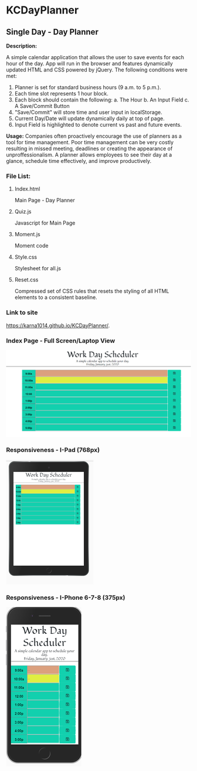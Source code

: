 # KCDayPlanner
## Single Day - Day Planner

**Description:**

A simple calendar application that allows the user to save events for each hour of the day.  App will run in the browser and features dynamically updated HTML and CSS powered by jQuery.  The following conditions were met:

1. Planner is set for standard business hours (9 a.m. to 5 p.m.).
2. Each time slot represents 1 hour block.
3. Each block should contain the following:
        a. The Hour
        b. An Input Field
        c. A Save/Commit Button
4. "Save/Commit" will store time and user input in localStorage.
5. Current Day/Date will update dynamically daily at top of page.
6. Input Field is highlighted to denote current vs past and future events.


**Usage:**
Companies often proactively encourage the use of planners as a tool for time management.  Poor time management can be very costly resulting in missed meeting, deadlines or creating the appearance of unproffessionalism.  A planner allows employees to see their day at a glance, schedule time effectively, and improve productively.


### File List:

1. Index.html
    
    Main Page - Day Planner

2. Quiz.js    
    
    Javascript for Main Page 

3. Moment.js

    Moment code

4. Style.css

    Stylesheet for all.js 

5. Reset.css         

    Compressed set of CSS rules that resets the styling of all HTML elements to a consistent baseline.


### Link to site

https://karna1014.github.io/KCDayPlanner/.


### Index Page - Full Screen/Laptop View

![Index Page](./Assets/Images/FullScreen-LaptopView.png)


### Responsiveness - I-Pad (768px)

![I-Pad](./Assets/Images/I-Pad.png)


### Responsiveness - I-Phone 6-7-8 (375px)

![I-Phone](./Assets/Images/I-Phone6-7-8.png)

